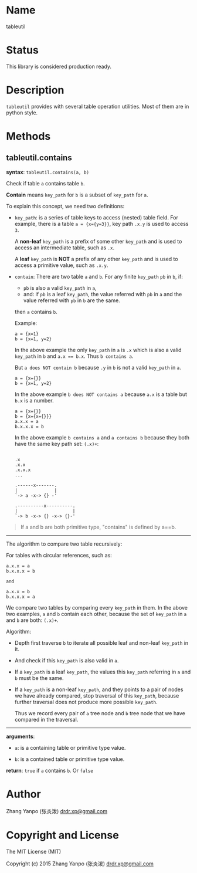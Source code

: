#   Name

tableutil

#   Status

This library is considered production ready.

#   Description

`tableutil` provides with several table operation utilities.
Most of them are in python style.


#   Methods

##  tableutil.contains

**syntax**:
`tableutil.contains(a, b)`

Check if table `a` contains table `b`.

**Contain** means `key_path` for `b` is a subset of `key_path` for `a`.

To explain this concept, we need two definitions:

-   `key_path`: is a series of table keys to access (nested) table field.
    For example, there is a table `a = {x={y=3}}`, key path `.x.y` is used to
    access `3`.

    A **non-leaf** `key_path` is a prefix of some other `key_path` and is used
    to access an intermediate table, such as `.x`.

    A **leaf** `key_path` is **NOT** a prefix of any other `key_path` and is
    used to access a primitive value, such as `.x.y`.

-   `contain`:
    There are two table `a` and `b`.
    For any finite `key_path` `pb` in `b`, if:

    -   `pb` is also a valid `key_path` in `a`,
    -   and: if `pb` is a leaf `key_path`, the value referred with `pb` in `a`
        and the value referred with `pb` in `b` are the same.

    then `a` contains `b`.

    Example:

    ```
    a = {x=1}
    b = {x=1, y=2}
    ```

    In the above example the only `key_path` in `a` is `.x` which is also a valid `key_path`
    in `b` and `a.x == b.x`. Thus `b contains a`.

    But `a does NOT contain b` because `.y` in `b` is not a valid `key_path` in
    `a`.

    ```
    a = {x={}}
    b = {x=1, y=2}
    ```

    In the above example `b does NOT contains a` because `a.x` is a table but
    `b.x` is a number.

    ```
    a = {x={}}
    b = {x={x={}}}
    a.x.x = a
    b.x.x.x = b
    ```

    In the above example `b contains a` and `a contains b` because they both
    have the same key path set: `(.x)+`:

    ```

    .x
    .x.x
    .x.x.x
    ...

    .------x-------.
    |              |
    `-> a -x-> {} -'

    .----------x----------.
    |                     |
    `-> b -x-> {} -x-> {}-'

    ```

>   If a and b are both primitive type, "contains" is defined by a==b.

---

The algorithm to compare two table recursively:

For tables with circular references, such as:

```
a.x.x = a
b.x.x.x = b

and

a.x.x = b
b.x.x.x = a
```

We compare two tables by comparing every `key_path` in them.
In the above two examples, `a` and `b` contain each other, because the
set of `key_path` in `a` and `b` are both: `(.x)+`.

Algorithm:

-   Depth first traverse `b` to iterate all possible leaf and non-leaf `key_path` in it.

-   And check if this `key_path` is also valid in `a`.

-   If a `key_path` is a leaf `key_path`, the values this `key_path` referring
    in `a` and `b` must be the same.

-   If a `key_path` is a non-leaf `key_path`, and they points to a pair of nodes
    we have already compared, stop traversal of this `key_path`, because further
    traversal does not produce more possible `key_path`.

    Thus we record every pair of `a` tree node and `b` tree node that we have
    compared in the traversal.

---

**arguments**:

-   `a`:
    is a containing table or primitive type value.

-   `b`:
    is a contained table or primitive type value.

**return**:
`true` if `a` contains `b`. Or `false`


#   Author

Zhang Yanpo (张炎泼) <drdr.xp@gmail.com>

#   Copyright and License

The MIT License (MIT)

Copyright (c) 2015 Zhang Yanpo (张炎泼) <drdr.xp@gmail.com>

